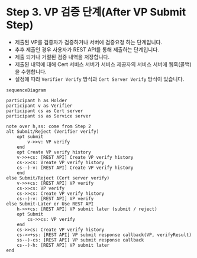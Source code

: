 # Step 3. VP 검증 단계(After VP Submit Step)

- 제출된 VP를 검증자가 검증하거나 서버에 검증요청 하는 단계입니다.
- 추후 제출인 경우 사용자가 REST API를 통해 제출하는 단계입니다.
- 제출 되거나 거절된 검증 내역을 저장합니다.
- 제출된 내역에 대해 Cert 서비스 서버가 서비스 제공자의 서비스 서버에 웹훅(콜백)을 수행합니다.
- 설정에 따라 `Verifier Verify` 방식과 `Cert Server Verify` 방식이 있습니다.

```mermaid
sequenceDiagram

participant h as Holder
participant v as Verifier
participant cs as Cert server
participant ss as Service server

note over h,ss: come from Step 2
alt Submit/Reject (Verifier verify)
	opt submit
		v->>v: VP verify
	end
	opt Create VP verify history
	v->>+cs: [REST API] Create VP verify history
	cs->>cs: Vreate VP verify history
	cs--)-v: [REST API] Create VP verify history
	end
else Submit/Reject (Cert server verify)
	v->>+cs: [REST API] VP verify
	cs->>cs: VP verify
	cs->>cs: Create VP verify history
	cs--)-v: [REST API] VP verify
else Submit-Later or Use REST API
	h->>+cs: [REST API] VP submit later (submit / reject)
	opt Submit
		cs->>cs: VP verify
	end
	cs->>cs: Create VP verify history
	cs->>+ss: [REST API] VP submit response callback(VP, verifyResult)
	ss--)-cs: [REST API] VP submit response callback
	cs--)-h: [REST API] VP submit later
end
```
